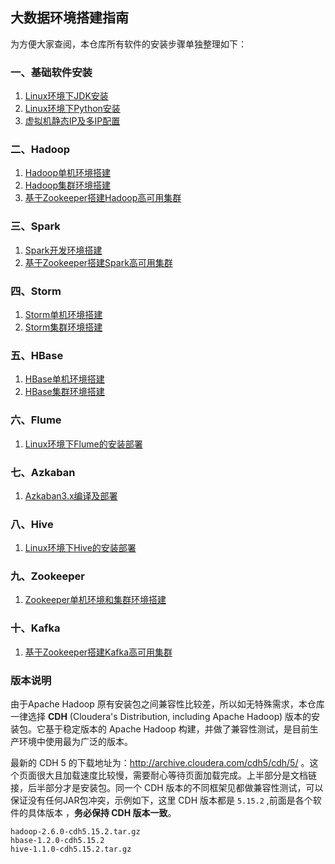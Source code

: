 ## 大数据环境搭建指南

为方便大家查阅，本仓库所有软件的安装步骤单独整理如下：

### 一、基础软件安装

1. [Linux环境下JDK安装](https://github.com/heibaiying/BigData-Notes/blob/master/notes/installation/Linux下JDK安装.md)
2. [Linux环境下Python安装](https://github.com/heibaiying/BigData-Notes/blob/master/notes/installation/Linux下Python安装.md)
3. [虚拟机静态IP及多IP配置](https://github.com/heibaiying/BigData-Notes/blob/master/notes/installation/虚拟机静态IP及多IP配置.md)

### 二、Hadoop

1. [Hadoop单机环境搭建](https://github.com/heibaiying/BigData-Notes/blob/master/notes/installation/Hadoop单机环境搭建.md)
2. [Hadoop集群环境搭建](https://github.com/heibaiying/BigData-Notes/blob/master/notes/installation/Hadoop集群环境搭建.md)
3. [基于Zookeeper搭建Hadoop高可用集群](https://github.com/heibaiying/BigData-Notes/blob/master/notes/installation/基于Zookeeper搭建Hadoop高可用集群.md)

### 三、Spark

1. [Spark开发环境搭建](https://github.com/heibaiying/BigData-Notes/blob/master/notes/installation/SparkSpark开发环境搭建.md)
2. [基于Zookeeper搭建Spark高可用集群](https://github.com/heibaiying/BigData-Notes/blob/master/notes/installation/Spark集群环境搭建.md)

### 四、Storm

1. [Storm单机环境搭建](https://github.com/heibaiying/BigData-Notes/blob/master/notes/installation/Storm单机环境搭建.md)
2. [Storm集群环境搭建](https://github.com/heibaiying/BigData-Notes/blob/master/notes/installation/Storm集群环境搭建.md)

### 五、HBase

1. [HBase单机环境搭建](https://github.com/heibaiying/BigData-Notes/blob/master/notes/installation/HBase单机环境搭建.md)
2. [HBase集群环境搭建](https://github.com/heibaiying/BigData-Notes/blob/master/notes/installation/HBase集群环境搭建.md)

### 六、Flume

1. [Linux环境下Flume的安装部署](https://github.com/heibaiying/BigData-Notes/blob/master/notes/installation/Linux下Flume的安装.md)

### 七、Azkaban

1. [Azkaban3.x编译及部署](https://github.com/heibaiying/BigData-Notes/blob/master/notes/installation/Azkaban_3.x_编译及部署.md)

### 八、Hive

1. [Linux环境下Hive的安装部署](https://github.com/heibaiying/BigData-Notes/blob/master/notes/installation/Linux环境下Hive的安装部署.md)

### 九、Zookeeper

1. [Zookeeper单机环境和集群环境搭建](https://github.com/heibaiying/BigData-Notes/blob/master/notes/installation/Zookeeper单机环境和集群环境搭建.md) 

### 十、Kafka

1. [基于Zookeeper搭建Kafka高可用集群](https://github.com/heibaiying/BigData-Notes/blob/master/notes/installation/基于Zookeeper搭建Kafka高可用集群.md)


### 版本说明

由于Apache Hadoop 原有安装包之间兼容性比较差，所以如无特殊需求，本仓库一律选择 **CDH** (Cloudera's Distribution, including Apache Hadoop) 版本的安装包。它基于稳定版本的 Apache Hadoop 构建，并做了兼容性测试，是目前生产环境中使用最为广泛的版本。

最新的 CDH 5 的下载地址为：http://archive.cloudera.com/cdh5/cdh/5/  。这个页面很大且加载速度比较慢，需要耐心等待页面加载完成。上半部分是文档链接，后半部分才是安装包。同一个 CDH 版本的不同框架见都做兼容性测试，可以保证没有任何JAR包冲突，示例如下，这里 CDH 版本都是 `5.15.2` ,前面是各个软件的具体版本 ，**务必保持 CDH 版本一致**。

```hsell
hadoop-2.6.0-cdh5.15.2.tar.gz 
hbase-1.2.0-cdh5.15.2
hive-1.1.0-cdh5.15.2.tar.gz
```
